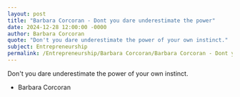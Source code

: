 ```yaml
---
layout: post
title: "Barbara Corcoran - Dont you dare underestimate the power"
date: 2024-12-28 12:00:00 -0000
author: Barbara Corcoran
quote: "Don't you dare underestimate the power of your own instinct."
subject: Entrepreneurship
permalink: /Entrepreneurship/Barbara Corcoran/Barbara Corcoran - Dont you dare underestimate the power
---
```


Don't you dare underestimate the power of your own instinct.

- Barbara Corcoran
